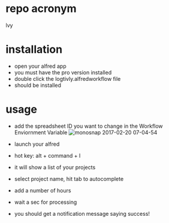# repo acronym
lvy

# installation
- open your alfred app
- you must have the pro version installed
- double click the  logtivly.alfredworkflow file
- should be installed

# usage
- add the spreadsheet ID you want to change in the Workflow Enviornment Variable
![monosnap 2017-02-20 07-04-54](https://cloud.githubusercontent.com/assets/774379/23112695/ff458b7e-f73a-11e6-8030-901a369c2cdc.png)

- launch your alfred
- hot key: alt + command + l
- it will show a list of your projects
- select project name, hit tab to autocomplete
- add a number of hours
- wait a sec for processing
- you should get a notification message saying success!

